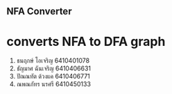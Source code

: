 ## NFA Converter
# converts NFA to DFA graph

1. ธนฤกษ์ โอเจริญ 6410401078
2. ธัญมาศ ฉันเจริญ 6410406631
3. ปัณณทัต ด้วงแค 6410406771
4. ณพณภัทร นรศรี 6410450133